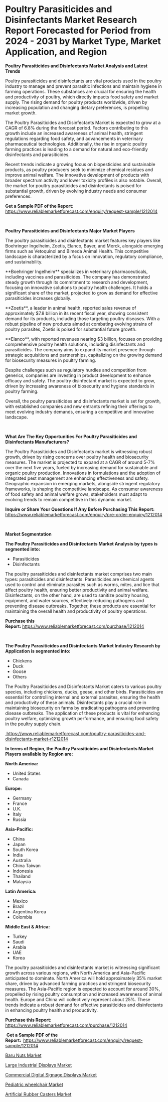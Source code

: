<p><h1>Poultry Parasiticides and Disinfectants Market Research Report Forecasted for Period from 2024 -  2031 by Market Type, Market Application, and Region</h1></p><p><strong>Poultry Parasiticides and Disinfectants Market Analysis and Latest Trends</strong></p>
<p><p>Poultry parasiticides and disinfectants are vital products used in the poultry industry to manage and prevent parasitic infections and maintain hygiene in farming operations. These substances are crucial for ensuring the health and productivity of poultry, which directly impacts food safety and market supply. The rising demand for poultry products worldwide, driven by increasing population and changing dietary preferences, is propelling market growth.</p><p>The Poultry Parasiticides and Disinfectants Market is expected to grow at a CAGR of 6.8% during the forecast period. Factors contributing to this growth include an increased awareness of animal health, stringent regulations regarding food safety, and advancements in veterinary pharmaceutical technologies. Additionally, the rise in organic poultry farming practices is leading to a demand for natural and eco-friendly disinfectants and parasiticides. </p><p>Recent trends indicate a growing focus on biopesticides and sustainable products, as poultry producers seek to minimize chemical residues and improve animal welfare. The innovative development of products with broader spectrum activity and lower toxicity profiles is also notable. Overall, the market for poultry parasiticides and disinfectants is poised for substantial growth, driven by evolving industry needs and consumer preferences.</p></p>
<p><strong>Get a Sample PDF of the Report:&nbsp;</strong> <a href="https://www.reliablemarketforecast.com/enquiry/request-sample/1212014?utm_campaign=1870&utm_medium=2&utm_source=Github&utm_content=ia&utm_term=17122024&utm_id=poultry-parasiticides-and-disinfectants">https://www.reliablemarketforecast.com/enquiry/request-sample/1212014</a></p>
<p>&nbsp;</p>
<p><strong>Poultry Parasiticides and Disinfectants Major Market Players</strong></p>
<p><p>The poultry parasiticides and disinfectants market features key players like Boehringer Ingelheim, Zoetis, Elanco, Bayer, and Merck, alongside emerging firms such as Vetoquinol and Bimeda Animal Health. This competitive landscape is characterized by a focus on innovation, regulatory compliance, and sustainability.</p><p>**Boehringer Ingelheim** specializes in veterinary pharmaceuticals, including vaccines and parasiticides. The company has demonstrated steady growth through its commitment to research and development, focusing on innovative solutions to poultry health challenges. It holds a significant share of the market, projected to grow as demand for effective parasiticides increases globally.</p><p>**Zoetis**, a leader in animal health, reported sales revenue of approximately $7.8 billion in its recent fiscal year, showing consistent demand for its products, including those targeting poultry diseases. With a robust pipeline of new products aimed at combating evolving strains of poultry parasites, Zoetis is poised for substantial future growth.</p><p>**Elanco**, with reported revenues nearing $3 billion, focuses on providing comprehensive poultry health solutions, including disinfectants and parasiticides. The company aims to expand its market presence through strategic acquisitions and partnerships, capitalizing on the growing demand for biosecurity measures in poultry farming.</p><p>Despite challenges such as regulatory hurdles and competition from generics, companies are investing in product development to enhance efficacy and safety. The poultry disinfectant market is expected to grow, driven by increasing awareness of biosecurity and hygiene standards in poultry farming.</p><p>Overall, the poultry parasiticides and disinfectants market is set for growth, with established companies and new entrants refining their offerings to meet evolving industry demands, ensuring a competitive and innovative landscape.</p></p>
<p>&nbsp;</p>
<p><strong>What Are The Key Opportunities For Poultry Parasiticides and Disinfectants Manufacturers?</strong></p>
<p><p>The Poultry Parasiticides and Disinfectants market is witnessing robust growth, driven by rising concerns over poultry health and biosecurity measures. The market is projected to expand at a CAGR of around 5-7% over the next five years, fueled by increasing demand for sustainable and organic poultry production. Innovations in formulations and the adoption of integrated pest management are enhancing effectiveness and safety. Geographic expansion in emerging markets, alongside stringent regulatory frameworks, is shaping the competitive landscape. As consumer awareness of food safety and animal welfare grows, stakeholders must adapt to evolving trends to remain competitive in this dynamic market.</p></p>
<p><strong>Inquire or Share Your Questions If Any Before Purchasing This Report:</strong> <a href="https://www.reliablemarketforecast.com/enquiry/pre-order-enquiry/1212014?utm_campaign=1870&utm_medium=2&utm_source=Github&utm_content=ia&utm_term=17122024&utm_id=poultry-parasiticides-and-disinfectants">https://www.reliablemarketforecast.com/enquiry/pre-order-enquiry/1212014</a></p>
<p>&nbsp;</p>
<p><strong>Market Segmentation</strong></p>
<p><strong>The Poultry Parasiticides and Disinfectants Market Analysis by types is segmented into:</strong></p>
<p><ul><li>Parasiticides</li><li>Disinfectants</li></ul></p>
<p><p>The poultry parasiticides and disinfectants market comprises two main types: parasiticides and disinfectants. Parasiticides are chemical agents used to control and eliminate parasites such as worms, mites, and lice that affect poultry health, ensuring better productivity and animal welfare. Disinfectants, on the other hand, are used to sanitize poultry housing, equipment, and water sources, effectively reducing pathogens and preventing disease outbreaks. Together, these products are essential for maintaining the overall health and productivity of poultry operations.</p></p>
<p><strong>Purchase this Report:&nbsp;</strong><a href="https://www.reliablemarketforecast.com/purchase/1212014?utm_campaign=1870&utm_medium=2&utm_source=Github&utm_content=ia&utm_term=17122024&utm_id=poultry-parasiticides-and-disinfectants">https://www.reliablemarketforecast.com/purchase/1212014</a></p>
<p>&nbsp;</p>
<p><strong>The Poultry Parasiticides and Disinfectants Market Industry Research by Application is segmented into:</strong></p>
<p><ul><li>Chickens</li><li>Duck</li><li>Goose</li><li>Others</li></ul></p>
<p><p>The Poultry Parasiticides and Disinfectants Market caters to various poultry species, including chickens, ducks, geese, and other birds. Parasiticides are essential for controlling internal and external parasites, ensuring the health and productivity of these animals. Disinfectants play a crucial role in maintaining biosecurity on farms by eradicating pathogens and preventing disease outbreaks. The application of these products is vital for enhancing poultry welfare, optimizing growth performance, and ensuring food safety in the poultry supply chain.</p></p>
<p><a href="https://www.reliablemarketforecast.com/poultry-parasiticides-and-disinfectants-market-r1212014?utm_campaign=1870&utm_medium=2&utm_source=Github&utm_content=ia&utm_term=17122024&utm_id=poultry-parasiticides-and-disinfectants">&nbsp;https://www.reliablemarketforecast.com/poultry-parasiticides-and-disinfectants-market-r1212014</a></p>
<p><strong>In terms of Region, the Poultry Parasiticides and Disinfectants Market Players available by Region are:</strong></p>
<p>
    <p> <strong> North America: </strong>
        <ul>
            <li>United States</li>
            <li>Canada</li>
        </ul>
        </p> 
    <p> <strong> Europe: </strong>
        <ul>
            <li>Germany</li>
            <li>France</li>
            <li>U.K.</li>
            <li>Italy</li>
            <li>Russia</li>
        </ul>
        </p> 
    <p> <strong> Asia-Pacific: </strong>
        <ul>
            <li>China</li>
            <li>Japan</li>
            <li>South Korea</li>
            <li>India</li>
            <li>Australia</li>
            <li>China Taiwan</li>
            <li>Indonesia</li>
            <li>Thailand</li>
            <li>Malaysia</li>
        </ul>
        </p> 
    <p> <strong> Latin America: </strong>
        <ul>
            <li>Mexico</li>
            <li>Brazil</li>
            <li>Argentina Korea</li>
            <li>Colombia</li>
        </ul>
        </p> 
    <p> <strong> Middle East & Africa: </strong>
        <ul>
            <li>Turkey</li>
            <li>Saudi</li>
            <li>Arabia</li>
            <li>UAE</li>
            <li>Korea</li>
        </ul>
    </p>
    </p>
<p><p>The poultry parasiticides and disinfectants market is witnessing significant growth across various regions, with North America and Asia-Pacific anticipated to dominate. North America will hold approximately 35% market share, driven by advanced farming practices and stringent biosecurity measures. The Asia-Pacific region is expected to account for around 30%, propelled by rising poultry consumption and increased awareness of animal health. Europe and China will collectively represent about 25%. These trends indicate a robust demand for effective parasiticides and disinfectants in enhancing poultry health and productivity.</p></p>
<p><strong>Purchase this Report: </strong><a href="https://www.reliablemarketforecast.com/purchase/1212014?utm_campaign=1870&utm_medium=2&utm_source=Github&utm_content=ia&utm_term=17122024&utm_id=poultry-parasiticides-and-disinfectants">https://www.reliablemarketforecast.com/purchase/1212014</a></p>
<p>&nbsp;<strong>Get a Sample PDF of the Report:&nbsp;&nbsp;</strong><a href="https://www.reliablemarketforecast.com/enquiry/request-sample/1212014?utm_campaign=1870&utm_medium=2&utm_source=Github&utm_content=ia&utm_term=17122024&utm_id=poultry-parasiticides-and-disinfectants">https://www.reliablemarketforecast.com/enquiry/request-sample/1212014</a></p>
<p><strong></strong></p>
<p><p><a href="https://www.linkedin.com/pulse/baru-nuts-industry-report-examines-recent-innovations-achievements-icrbc?utm_campaign=1870&utm_medium=2&utm_source=Github&utm_content=ia&utm_term=17122024&utm_id=poultry-parasiticides-and-disinfectants">Baru Nuts Market</a></p><p><a href="https://www.linkedin.com/pulse/analyzing-large-industrial-displays-market-trends-size-ihwcf?utm_campaign=1870&utm_medium=2&utm_source=Github&utm_content=ia&utm_term=17122024&utm_id=poultry-parasiticides-and-disinfectants">Large Industrial Displays Market</a></p><p><a href="https://www.linkedin.com/pulse/projected-growth-commercial-digital-signage-displays-market-84kef?utm_campaign=1870&utm_medium=2&utm_source=Github&utm_content=ia&utm_term=17122024&utm_id=poultry-parasiticides-and-disinfectants">Commercial Digital Signage Displays Market</a></p><p><a href="https://www.linkedin.com/pulse/future-outlook-pediatric-wheelchair-market-size-estimated-h3huf?utm_campaign=1870&utm_medium=2&utm_source=Github&utm_content=ia&utm_term=17122024&utm_id=poultry-parasiticides-and-disinfectants">Pediatric wheelchair Market</a></p><p><a href="https://www.linkedin.com/pulse/artificial-rubber-casters-market-size-projected-expand-91-mljoe?utm_campaign=1870&utm_medium=2&utm_source=Github&utm_content=ia&utm_term=17122024&utm_id=poultry-parasiticides-and-disinfectants">Artificial Rubber Casters Market</a></p></p>